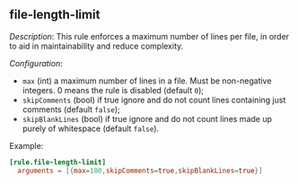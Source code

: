 ## file-length-limit

_Description_: This rule enforces a maximum number of lines per file, in order to aid in maintainability and reduce complexity.

_Configuration_:

* `max` (int) a maximum number of lines in a file. Must be non-negative integers. 0 means the rule is disabled (default `0`);
* `skipComments` (bool) if true ignore and do not count lines containing just comments (default `false`);
* `skipBlankLines` (bool) if true ignore and do not count lines made up purely of whitespace (default `false`).

Example:

```toml
[rule.file-length-limit]
  arguments = [{max=100,skipComments=true,skipBlankLines=true}]
```


